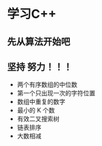 # 学习C++
## 先从算法开始吧
## 坚持 努力！！！


- 两个有序数组的中位数
- 第一个只出现一次的字符位置
- 数组中重复的数字
- 最小的 K 个数
- 有效二叉搜索树
- 链表排序
- 大数相减